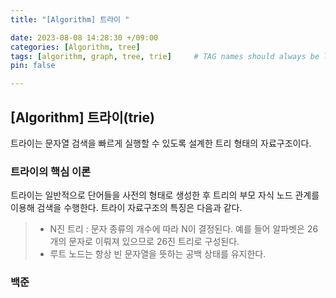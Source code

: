 ```yaml
---
title: "[Algorithm] 트라이 "

date: 2023-08-08 14:28:30 +/09:00
categories: [Algorithm, tree]
tags: [algorithm, graph, tree, trie]     # TAG names should always be lowercase
pin: false

---
```

## [Algorithm] 트라이(trie)
트라이는 문자열 검색을 빠르게 실행할 수 있도록 설계한 트리 형태의 자료구조이다.

### 트라이의 핵심 이론
트라이는 일반적으로 단어들을 사전의 형태로 생성한 후 트리의 부모 자식 노드 관계를 이용해 검색을 수행한다. 트라이 자료구조의 특징은 다음과 같다.  
> * N진 트리 : 문자 종류의 개수에 따라 N이 결정된다. 예를 들어 알파벳은 26개의 문자로 이뤄져 있으므로 26진 트리로 구성된다.  
> * 루트 노드는 항상 빈 문자열을 뜻하는 공백 상태를 유지한다.


### 백준 

```java


```